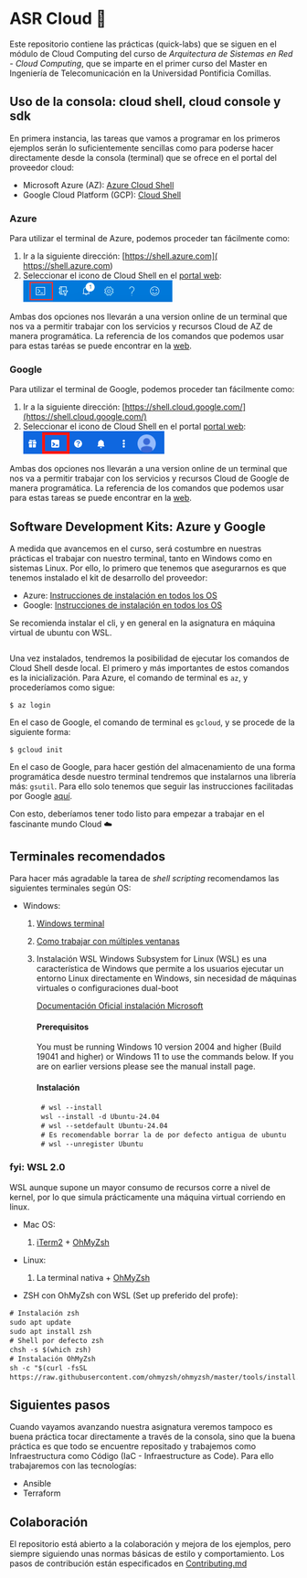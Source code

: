 # ASR Cloud 🚀

Este repositorio contiene las prácticas (quick-labs) que se siguen en el 
módulo de Cloud Computing del curso de *Arquitectura de Sistemas en Red - Cloud Computing*,
que se imparte en el primer curso del Master en Ingeniería de Telecomunicación 
en la Universidad Pontificia Comillas.

## Uso de la consola: cloud shell, cloud console y sdk

En primera instancia, las tareas que vamos a programar en los primeros ejemplos
serán lo suficientemente sencillas como para poderse hacer directamente desde la consola (terminal)
que se ofrece en el portal del proveedor cloud:

- Microsoft Azure (AZ): [Azure Cloud Shell](https://docs.microsoft.com/en-us/azure/cloud-shell/overview)
- Google Cloud Platform (GCP): [Cloud Shell](https://cloud.google.com/shell)

### Azure

Para utilizar el terminal de Azure, podemos proceder tan fácilmente como:

1. Ir a la siguiente dirección: [https://shell.azure.com]( https://shell.azure.com)
2. Seleccionar el icono de Cloud Shell en el [portal web](https://portal.azure.com/#home): ![img.png](.images/az-portal-shell.png)

Ambas dos opciones nos llevarán a una version online de un terminal que nos va a 
permitir trabajar con los servicios y recursos Cloud de AZ de manera programática.
La referencia de los comandos que podemos usar para estas taréas se puede encontrar
en la [web](https://docs.microsoft.com/en-us/cli/azure/reference-index?view=azure-cli-latest).


### Google
Para utilizar el terminal de Google, podemos proceder tan fácilmente como:

1. Ir a la siguiente dirección: [https://shell.cloud.google.com/](https://shell.cloud.google.com/)
2. Seleccionar el icono de Cloud Shell en el portal [portal web](https://console.cloud.google.com): ![img.png](.images/gcp-portal-shell.png)

Ambas dos opciones nos llevarán a una version online de un terminal que nos va a
permitir trabajar con los servicios y recursos Cloud de Google de manera programática.
La referencia de los comandos que podemos usar para estas tareas se puede encontrar
en la [web](https://cloud.google.com/sdk/gcloud/reference).

## Software Development Kits: Azure y Google 

A medida que avancemos en el curso, será costumbre en nuestras prácticas el trabajar con nuestro
terminal, tanto en Windows como en sistemas Linux. 
Por ello, lo primero que tenemos que asegurarnos es que tenemos instalado el kit de desarrollo del proveedor:

- Azure: [Instrucciones de instalación en todos los OS](https://docs.microsoft.com/en-us/cli/azure/install-azure-cli)
- Google: [Instrucciones de instalación en todos los OS](https://cloud.google.com/sdk/docs/install?hl=es-419#deb)

Se recomienda instalar el cli, y en general en la asignatura en máquina virtual de ubuntu con WSL.

```

```

Una vez instalados, tendremos la posibilidad de ejecutar los comandos de Cloud Shell desde 
local. El primero y más importantes de estos comandos es la inicialización. 
Para Azure, el comando de terminal es ``az``, y procederíamos como sigue:

```shell
$ az login
```

En el caso de Google, el comando de terminal es ``gcloud``, y se procede de la siguiente
forma:

```shell
$ gcloud init
```



En el caso de Google, para hacer gestión del almacenamiento de una forma programática desde
nuestro terminal tendremos que instalarnos una librería más: `gsutil`.
Para ello solo tenemos que seguir las instrucciones facilitadas por Google [aquí](https://cloud.google.com/storage/docs/gsutil_install).

Con esto, deberíamos tener todo listo para empezar a trabajar en el fascinante 
mundo Cloud ☁️

## Terminales recomendados

Para hacer más agradable la tarea de *shell scripting* recomendamos las siguientes
terminales según OS:

- Windows:
  
    1. [Windows terminal](https://www.microsoft.com/es-es/p/windows-terminal/9n0dx20hk701?rtc=1)
 
    2. [Como trabajar con múltiples ventanas](https://learn.microsoft.com/en-us/windows/terminal/panes)
 
    3. Instalación WSL
        Windows Subsystem for Linux (WSL) es una característica de Windows que permite a los usuarios ejecutar un entorno Linux directamente en Windows, sin necesidad de máquinas virtuales o configuraciones dual-boot
        
        [Documentación Oficial instalación Microsoft](https://learn.microsoft.com/en-us/windows/wsl/install)
        
        #### Prerequisitos

        You must be running Windows 10 version 2004 and higher (Build 19041 and higher) or Windows 11 to use the commands below. If you are on earlier versions please see the manual install page.

        #### Instalación
        ```
         # wsl --install
         wsl --install -d Ubuntu-24.04
         # wsl --setdefault Ubuntu-24.04
         # Es recomendable borrar la de por defecto antigua de ubuntu
         # wsl --unregister Ubuntu
        ```

### fyi: WSL 2.0 

WSL aunque supone un mayor consumo de recursos corre a nivel de kernel, por lo que simula prácticamente una máquina virtual corriendo en linux.



    
- Mac OS:

    1. [iTerm2](https://iterm2.com/) + [OhMyZsh](https://ohmyz.sh/)

- Linux:
    1. La terminal nativa + [OhMyZsh](https://ohmyz.sh/)

- ZSH con OhMyZsh con WSL (Set up preferido del profe):
```
# Instalación zsh
sudo apt update
sudo apt install zsh
# Shell por defecto zsh
chsh -s $(which zsh)
# Instalación OhMyZsh
sh -c "$(curl -fsSL https://raw.githubusercontent.com/ohmyzsh/ohmyzsh/master/tools/install.sh)"

```

## Siguientes pasos

Cuando vayamos avanzando nuestra asignatura veremos tampoco es buena práctica tocar directamente a través de la consola, sino que la buena práctica es que todo se encuentre repositado y trabajemos como Infraestructura como Código (IaC - Infraestructure as Code). Para ello trabajaremos con las tecnologías:
- Ansible
- Terraform

## Colaboración

El repositorio está abierto a la colaboración y mejora de los ejemplos, pero siempre siguiendo
unas normas básicas de estilo y comportamiento. Los pasos de contribución están especificados
en [Contributing.md](CONTRIBUTING.md)
